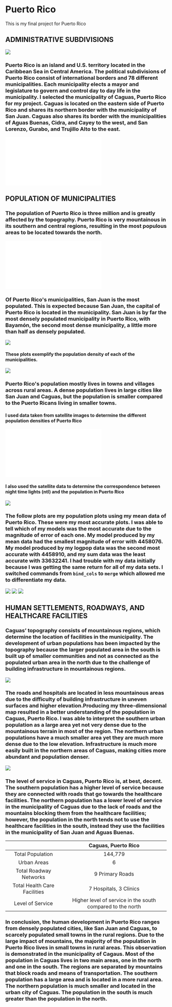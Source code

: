 # Puerto Rico

This is my final project for Puerto Rico

## ADMINISTRATIVE SUBDIVISIONS
![](Rplot07.png)
### Puerto Rico is an island and U.S. territory located in the Caribbean Sea in Central America. The political subdivisions of Puerto Rico consist of international borders and 78 different municipalities. Each municipality elects a mayor and legislature to govern and control day to day life in the municipality. I selected the municipality of Caguas, Puerto Rico for my project. Caguas is located on the eastern side of Puerto Rico and shares its northern border with the municipality of San Juan. Caguas also shares its border with the municipalities of Aguas Buenas, Cidra, and Cayey to the west, and San Lorenzo, Gurabo, and Trujillo Alto to the east. 
![](Caguas_Zoom.pdf)

## POPULATION OF MUNICIPALITIES
### The population of Puerto Rico is three million and is greatly affected by the topography. Puerto Rico is very mountainous in its southern and central regions, resulting in the most populous areas to be located towards the north. 

![](puert_map_contour.png.pdf)

### Of Puerto Rico's municipalities, San Juan is the most populated. This is expected because San Juan, the capital of Puerto Rico is located in the municipality. San Juan is by far the most densely populated municipality in Puerto Rico, with Bayamón, the second most dense municipality, a little more than half as densely populated.
![](puert_pop19.png)
#### These plots exemplify the population density of each of the municipalities.
![](puert_bplt.png)

### Puerto Rico's population mostly lives in towns and villages across rural areas. A dense population lives in large cities like San Juan and Caguas, but the population is smaller compared to the Puerto Ricans living in smaller towns. 

#### I used data taken from satellite images to determine the different population densities of Puerto Rico
![](Rplot.pdf)
#### I also used the satellite data to determine the correspondence between night time lights (ntl) and the population in Puerto Rico
![](puert_pop19_graph.png)
### The follow plots are my population plots using my mean data of Puerto Rico. These were my most accurate plots. I was able to tell which of my models was the most accurate due to the magnitude of error of each one. My model produced by my mean data had the smallest magnitude of error with 4458076. My model produced by my logpop data was the second most accurate with 4458910, and my sum data was the least accurate with 33632241. I had trouble with my data initially because I was getting the same return for all of my data sets. I switched commands from `bind_cols` to `merge` which allowed me to differentiate my data. 
![](Rplot02.png)
![](pop_sum.png)
![](diff_mean3d.png)

## HUMAN SETTLEMENTS, ROADWAYS, AND HEALTHCARE FACILITIES 
### Caguas’ topography consists of mountainous regions, which determine the location of facilities in the municipality. The development of urban populations has been impacted by the topography because the larger populated area in the south is built up of smaller communities and not as connected as the populated urban area in the north due to the challenge of building infrastructure in mountainous regions.

![](Proj3_p2.png)

### The roads and hospitals are located in less mountainous areas due to the difficulty of building infrastructure in uneven surfaces and higher elevation.Producing my three-dimensional map resulted in a better understanding of the population in Caguas, Puerto Rico. I was able to interpret the southern urban population as a large area yet not very dense due to the mountainous terrain in most of the region. The northern urban populations have a much smaller area yet they are much more dense due to the low elevation. Infrastructure is much more easily built in the northern areas of Caguas, making cities more abundant and population denser. 

![](CaguasProj4.png)

### The level of service in Caguas, Puerto Rico is, at best, decent. The southern population has a higher level of service because they are connected with roads that go towards the healthcare facilities. The northern population has a lower level of service in the municipality of Caguas due to the lack of roads and the mountains blocking them from the healthcare facilities; however, the population in the north tends not to use the healthcare facilities in the south, instead they use the facilities in the municipality of San Juan and Aguas Buenas. 


||Caguas, Puerto Rico|
|:----------:|:----:|
|Total Population|144,779|
|Urban Areas|6|
|Total Roadway Networks|9 Primary Roads|
|Total Health Care Facilities|7 Hospitals, 3 Clinics|
|Level of Service|Higher level of service in the south compared to the north|


### In conclusion, the human development in Puerto Rico ranges from densely populated cities, like San Juan and Caguas, to scarcely populated small towns in the rural regions. Due to the large impact of mountains, the majority of the population in Puerto Rico lives in small towns in rural areas. This observation is demonstrated in the municipality of Cagaus. Most of the population in Caguas lives in two main areas, one in the north and one in the south. The regions are separated by mountains that block roads and means of transportation. The southern population has a large area and is located in a more rural area. The northern population is much smaller and located in the urban city of Caguas. The population in the south is much greater than the population in the north.



